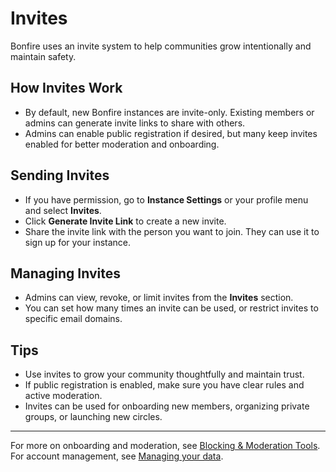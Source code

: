 # Invites

Bonfire uses an invite system to help communities grow intentionally and maintain safety.

## How Invites Work

- By default, new Bonfire instances are invite-only. Existing members or admins can generate invite links to share with others.
- Admins can enable public registration if desired, but many keep invites enabled for better moderation and onboarding.

## Sending Invites

- If you have permission, go to **Instance Settings** or your profile menu and select **Invites**.
- Click **Generate Invite Link** to create a new invite.
- Share the invite link with the person you want to join. They can use it to sign up for your instance.

## Managing Invites

- Admins can view, revoke, or limit invites from the **Invites** section.
- You can set how many times an invite can be used, or restrict invites to specific email domains.

## Tips

- Use invites to grow your community thoughtfully and maintain trust.
- If public registration is enabled, make sure you have clear rules and active moderation.
- Invites can be used for onboarding new members, organizing private groups, or launching new circles.

---

For more on onboarding and moderation, see [Blocking & Moderation Tools](./moderation.md).  
For account management, see [Managing your data](/docs/user_guides/data-manage.md).
